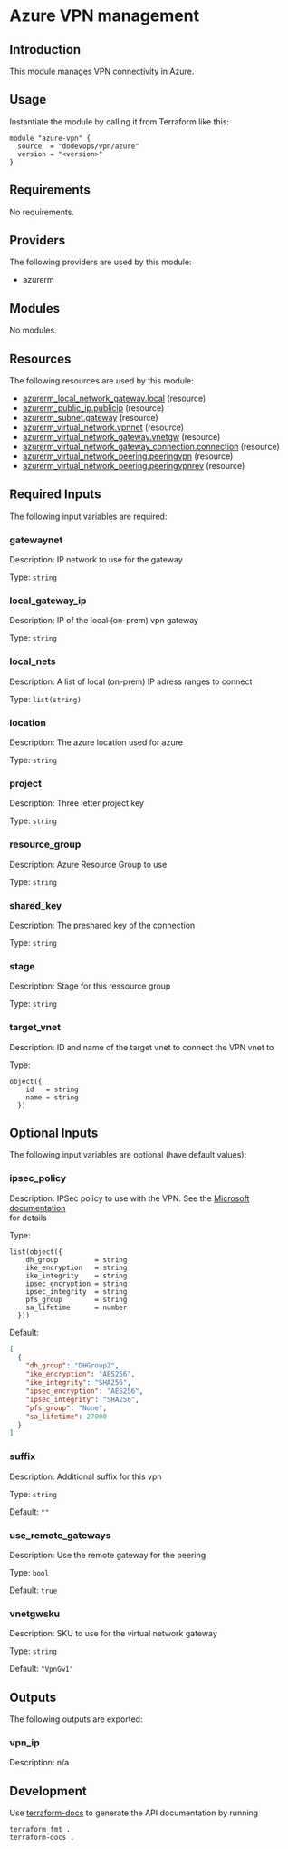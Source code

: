 # Azure VPN management

## Introduction

This module manages VPN connectivity in Azure.

## Usage

Instantiate the module by calling it from Terraform like this:

```hcl
module "azure-vpn" {
  source  = "dodevops/vpn/azure"
  version = "<version>"
}
```

<!-- BEGIN_TF_DOCS -->
## Requirements

No requirements.

## Providers

The following providers are used by this module:

- azurerm

## Modules

No modules.

## Resources

The following resources are used by this module:

- [azurerm_local_network_gateway.local](https://registry.terraform.io/providers/hashicorp/azurerm/latest/docs/resources/local_network_gateway) (resource)
- [azurerm_public_ip.publicip](https://registry.terraform.io/providers/hashicorp/azurerm/latest/docs/resources/public_ip) (resource)
- [azurerm_subnet.gateway](https://registry.terraform.io/providers/hashicorp/azurerm/latest/docs/resources/subnet) (resource)
- [azurerm_virtual_network.vpnnet](https://registry.terraform.io/providers/hashicorp/azurerm/latest/docs/resources/virtual_network) (resource)
- [azurerm_virtual_network_gateway.vnetgw](https://registry.terraform.io/providers/hashicorp/azurerm/latest/docs/resources/virtual_network_gateway) (resource)
- [azurerm_virtual_network_gateway_connection.connection](https://registry.terraform.io/providers/hashicorp/azurerm/latest/docs/resources/virtual_network_gateway_connection) (resource)
- [azurerm_virtual_network_peering.peeringvpn](https://registry.terraform.io/providers/hashicorp/azurerm/latest/docs/resources/virtual_network_peering) (resource)
- [azurerm_virtual_network_peering.peeringvpnrev](https://registry.terraform.io/providers/hashicorp/azurerm/latest/docs/resources/virtual_network_peering) (resource)

## Required Inputs

The following input variables are required:

### gatewaynet

Description: IP network to use for the gateway

Type: `string`

### local\_gateway\_ip

Description: IP of the local (on-prem) vpn gateway

Type: `string`

### local\_nets

Description: A list of local (on-prem) IP adress ranges to connect

Type: `list(string)`

### location

Description: The azure location used for azure

Type: `string`

### project

Description: Three letter project key

Type: `string`

### resource\_group

Description: Azure Resource Group to use

Type: `string`

### shared\_key

Description: The preshared key of the connection

Type: `string`

### stage

Description: Stage for this ressource group

Type: `string`

### target\_vnet

Description: ID and name of the target vnet to connect the VPN vnet to

Type:

```hcl
object({
    id   = string
    name = string
  })
```

## Optional Inputs

The following input variables are optional (have default values):

### ipsec\_policy

Description: IPSec policy to use with the VPN. See the
[Microsoft documentation](https://docs.microsoft.com/en-us/azure/vpn-gateway/vpn-gateway-ipsecikepolicy-rm-powershell)  
for details

Type:

```hcl
list(object({
    dh_group         = string
    ike_encryption   = string
    ike_integrity    = string
    ipsec_encryption = string
    ipsec_integrity  = string
    pfs_group        = string
    sa_lifetime      = number
  }))
```

Default:

```json
[
  {
    "dh_group": "DHGroup2",
    "ike_encryption": "AES256",
    "ike_integrity": "SHA256",
    "ipsec_encryption": "AES256",
    "ipsec_integrity": "SHA256",
    "pfs_group": "None",
    "sa_lifetime": 27000
  }
]
```

### suffix

Description: Additional suffix for this vpn

Type: `string`

Default: `""`

### use\_remote\_gateways

Description: Use the remote gateway for the peering

Type: `bool`

Default: `true`

### vnetgwsku

Description: SKU to use for the virtual network gateway

Type: `string`

Default: `"VpnGw1"`

## Outputs

The following outputs are exported:

### vpn\_ip

Description: n/a
<!-- END_TF_DOCS -->

## Development

Use [terraform-docs](https://terraform-docs.io/) to generate the API documentation by running

    terraform fmt .
    terraform-docs .
